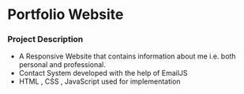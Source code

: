 # Portfolio Website

### Project Description
* A Responsive Website that contains information about me i.e. both personal and professional.
* Contact System developed with the help of EmailJS
* HTML , CSS , JavaScript used for implementation
